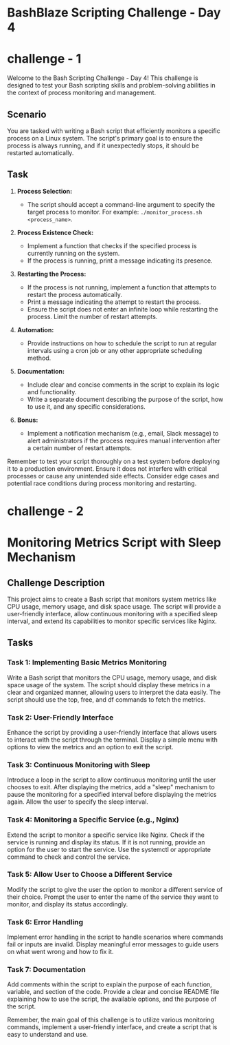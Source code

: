 # BashBlaze Scripting Challenge - Day 4

# challenge - 1

Welcome to the Bash Scripting Challenge - Day 4! This challenge is designed to test your Bash scripting skills and problem-solving abilities in the context of process monitoring and management.

## Scenario

You are tasked with writing a Bash script that efficiently monitors a specific process on a Linux system. The script's primary goal is to ensure the process is always running, and if it unexpectedly stops, it should be restarted automatically.

## Task

1. **Process Selection:**

   - The script should accept a command-line argument to specify the target process to monitor. For example: `./monitor_process.sh <process_name>`.

2. **Process Existence Check:**

   - Implement a function that checks if the specified process is currently running on the system.
   - If the process is running, print a message indicating its presence.

3. **Restarting the Process:**

   - If the process is not running, implement a function that attempts to restart the process automatically.
   - Print a message indicating the attempt to restart the process.
   - Ensure the script does not enter an infinite loop while restarting the process. Limit the number of restart attempts.

4. **Automation:**

   - Provide instructions on how to schedule the script to run at regular intervals using a cron job or any other appropriate scheduling method.

5. **Documentation:**

   - Include clear and concise comments in the script to explain its logic and functionality.
   - Write a separate document describing the purpose of the script, how to use it, and any specific considerations.

6. **Bonus:**
   - Implement a notification mechanism (e.g., email, Slack message) to alert administrators if the process requires manual intervention after a certain number of restart attempts.

Remember to test your script thoroughly on a test system before deploying it to a production environment. Ensure it does not interfere with critical processes or cause any unintended side effects. Consider edge cases and potential race conditions during process monitoring and restarting.

# challenge - 2

# Monitoring Metrics Script with Sleep Mechanism

## Challenge Description

This project aims to create a Bash script that monitors system metrics like CPU usage, memory usage, and disk space usage. The script will provide a user-friendly interface, allow continuous monitoring with a specified sleep interval, and extend its capabilities to monitor specific services like Nginx.

## Tasks

### Task 1: Implementing Basic Metrics Monitoring

Write a Bash script that monitors the CPU usage, memory usage, and disk space usage of the system. The script should display these metrics in a clear and organized manner, allowing users to interpret the data easily. The script should use the top, free, and df commands to fetch the metrics.

### Task 2: User-Friendly Interface

Enhance the script by providing a user-friendly interface that allows users to interact with the script through the terminal. Display a simple menu with options to view the metrics and an option to exit the script.

### Task 3: Continuous Monitoring with Sleep

Introduce a loop in the script to allow continuous monitoring until the user chooses to exit. After displaying the metrics, add a "sleep" mechanism to pause the monitoring for a specified interval before displaying the metrics again. Allow the user to specify the sleep interval.

### Task 4: Monitoring a Specific Service (e.g., Nginx)

Extend the script to monitor a specific service like Nginx. Check if the service is running and display its status. If it is not running, provide an option for the user to start the service. Use the systemctl or appropriate command to check and control the service.

### Task 5: Allow User to Choose a Different Service

Modify the script to give the user the option to monitor a different service of their choice. Prompt the user to enter the name of the service they want to monitor, and display its status accordingly.

### Task 6: Error Handling

Implement error handling in the script to handle scenarios where commands fail or inputs are invalid. Display meaningful error messages to guide users on what went wrong and how to fix it.

### Task 7: Documentation

Add comments within the script to explain the purpose of each function, variable, and section of the code. Provide a clear and concise README file explaining how to use the script, the available options, and the purpose of the script.

Remember, the main goal of this challenge is to utilize various monitoring commands, implement a user-friendly interface, and create a script that is easy to understand and use.